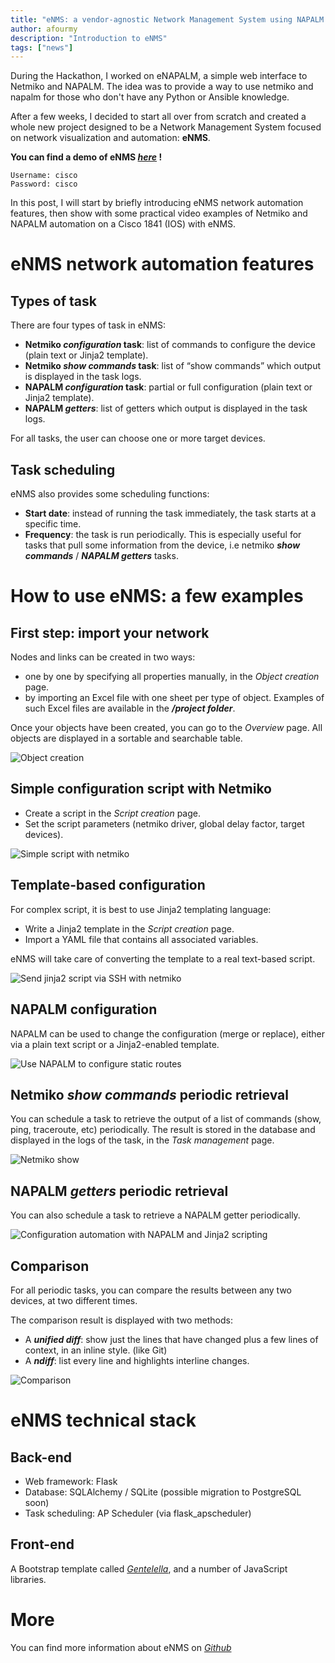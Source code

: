 ```yaml
---
title: "eNMS: a vendor-agnostic Network Management System using NAPALM for network automation"
author: afourmy
description: "Introduction to eNMS"
tags: ["news"]
---
```


During the Hackathon, I worked on eNAPALM, a simple web interface to Netmiko and NAPALM. 
The idea was to provide a way to use netmiko and napalm for those who don't have any Python or Ansible knowledge.

After a few weeks, I decided to start all over from scratch and created a whole new project designed to be a Network Management System focused on network visualization and automation: **eNMS**.

**You can find a demo of eNMS _[here](http://afourmy.pythonanywhere.com/)_ !**
```
Username: cisco
Password: cisco
```

In this post, I will start by briefly introducing eNMS network automation features, then show with some practical video examples of Netmiko and NAPALM automation on a Cisco 1841 (IOS) with eNMS.

# eNMS network automation features

## Types of task

There are four types of task in eNMS:
- **Netmiko _configuration_ task**: list of commands to configure the device (plain text or Jinja2 template).
- **Netmiko _show commands_ task**: list of “show commands” which output is displayed in the task logs.
- **NAPALM _configuration_ task**: partial or full configuration (plain text or Jinja2 template).
- **NAPALM _getters_**: list of getters which output is displayed in the task logs.

For all tasks, the user can choose one or more target devices.

## Task scheduling

eNMS also provides some scheduling functions:
- **Start date**: instead of running the task immediately, the task starts at a specific time.
- **Frequency**: the task is run periodically. This is especially useful for tasks that pull some information from the device, i.e netmiko **_show commands_** / **_NAPALM getters_** tasks.

# How to use eNMS: a few examples

## First step: import your network

Nodes and links can be created in two ways: 
- one by one by specifying all properties manually, in the _Object creation_ page.
- by importing an Excel file with one sheet per type of object.
Examples of such Excel files are available in the **_/project folder_**.

Once your objects have been created, you can go to the _Overview_ page. All objects are displayed in a sortable and searchable table.

![Object creation](/images/2018/eNMS-hackathon-project-presentation-object_creation.gif)

## Simple configuration script with Netmiko

- Create a script in the _Script creation_ page.
- Set the script parameters (netmiko driver, global delay factor, target devices).

![Simple script with netmiko](/images/2018/eNMS-hackathon-project-presentation-netmiko_simple.gif)

## Template-based configuration

For complex script, it is best to use Jinja2 templating language:
- Write a Jinja2 template in the _Script creation_ page.
- Import a YAML file that contains all associated variables.

eNMS will take care of converting the template to a real text-based script.

![Send jinja2 script via SSH with netmiko](/images/2018/eNMS-hackathon-project-presentation-netmiko_j2.gif)

## NAPALM configuration

NAPALM can be used to change the configuration (merge or replace), either via a plain text script or a Jinja2-enabled template.

![Use NAPALM to configure static routes](/images/2018/eNMS-hackathon-project-presentation-napalm_config.gif)

## Netmiko _show commands_ periodic retrieval

You can schedule a task to retrieve the output of a list of commands (show, ping, traceroute, etc) periodically. The result is stored in the database and displayed in the logs of the task, in the _Task management_ page.

![Netmiko show](/images/2018/eNMS-hackathon-project-presentation-netmiko_show.gif)

## NAPALM _getters_ periodic retrieval

You can also schedule a task to retrieve a NAPALM getter periodically.

![Configuration automation with NAPALM and Jinja2 scripting](/images/2018/eNMS-hackathon-project-presentation-napalm_getters.gif)

## Comparison

For all periodic tasks, you can compare the results between any two devices, at two different times.

The comparison result is displayed with two methods:
- A **_unified diff_**: show just the lines that have changed plus a few lines of context, in an inline style. (like Git)
- A **_ndiff_**: list every line and highlights interline changes.

![Comparison](/images/2018/eNMS-hackathon-project-presentation-comparison.gif)

# eNMS technical stack

## Back-end

- Web framework: Flask
- Database: SQLAlchemy / SQLite (possible migration to PostgreSQL soon)
- Task scheduling: AP Scheduler (via flask_apscheduler)

## Front-end

A Bootstrap template called _[Gentelella](https://github.com/puikinsh/gentelella)_, and a number of JavaScript libraries.

# More

You can find more information about eNMS on _[Github](https://github.com/afourmy/eNMS)_